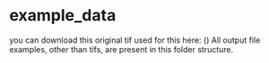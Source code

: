 # example_data
you can download this original tif used for this here: ()
All output file examples, other than tifs, are present in this folder structure.
